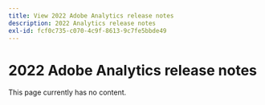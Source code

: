 ```yaml
---
title: View 2022 Adobe Analytics release notes
description: 2022 Analytics release notes
exl-id: fcf0c735-c070-4c9f-8613-9c7fe5bbde49
---
```

# 2022 Adobe Analytics release notes

This page currently has no content.
